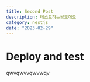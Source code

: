 ```yaml
---
title: Second Post
description: 테스트하는용도에오
category: nestjs
date: "2023-02-29"
---
```


# Deploy and test

qwvqwvvqwvwqv
